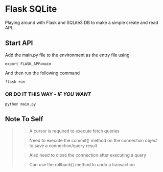 # Flask SQLite

Playing around with Flask and SQLite3 DB to make a simple create and read API.

## Start API
Add the main.py file to the environment as the entry file using
```commandline
export FLASK_APP=main
```

And then run the following command
```commandline
flask run
```

### OR DO IT THIS WAY - _IF YOU WANT_
```commandline
python main.py
```


## Note To Self
>> A cursor is required to execute fetch queries
> 
>> Need to execute the commit() method on the connection object to save a connection/query result
> 
>> Also need to close the connection after executing a query
> 
>> Can use the rollback() method to undo a transaction